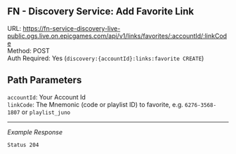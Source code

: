 ## FN - Discovery Service: Add Favorite Link

URL: https://fn-service-discovery-live-public.ogs.live.on.epicgames.com/api/v1/links/favorites/:accountId/:linkCode \
Method: POST \
Auth Required: Yes (`discovery:{accountId}:links:favorite CREATE`)

## Path Parameters

`accountId`: Your Account Id <br/>
`linkCode`: The Mnemonic (code or playlist ID) to favorite, e.g. `6276-3568-1807` or `playlist_juno`

---

_Example Response_

`Status 204`
